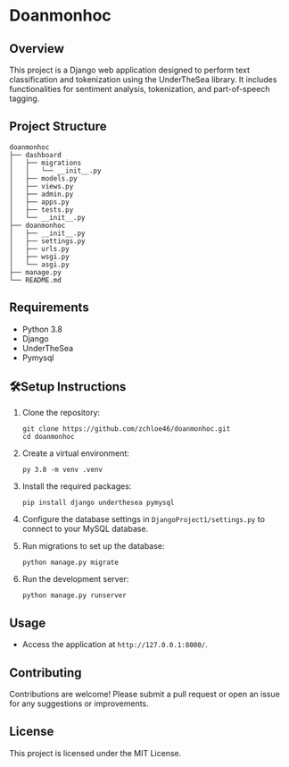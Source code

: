 # Doanmonhoc

## Overview
This project is a Django web application designed to perform text classification and tokenization using the UnderTheSea library. It includes functionalities for sentiment analysis, tokenization, and part-of-speech tagging.

## Project Structure
```
doanmonhoc
├── dashboard
│   ├── migrations
│   │   └── __init__.py
│   ├── models.py
│   ├── views.py
│   ├── admin.py
│   ├── apps.py
│   ├── tests.py
│   └── __init__.py
├── doanmonhoc
│   ├── __init__.py
│   ├── settings.py
│   ├── urls.py
│   ├── wsgi.py
│   └── asgi.py
├── manage.py
└── README.md
```

## Requirements
- Python 3.8
- Django
- UnderTheSea
- Pymysql

## 🛠️Setup Instructions

1. Clone the repository:
   ```
   git clone https://github.com/zchloe46/doanmonhoc.git
   cd doanmonhoc
   ```

2. Create a virtual environment:
   ```
   py 3.8 -m venv .venv
   ```

3. Install the required packages:
   ```
   pip install django underthesea pymysql
   ```

4. Configure the database settings in `DjangoProject1/settings.py` to connect to your MySQL database.

5. Run migrations to set up the database:
   ```
   python manage.py migrate
   ```

6. Run the development server:
   ```
   python manage.py runserver
   ```

## Usage
- Access the application at `http://127.0.0.1:8000/`.

## Contributing
Contributions are welcome! Please submit a pull request or open an issue for any suggestions or improvements.

## License
This project is licensed under the MIT License.